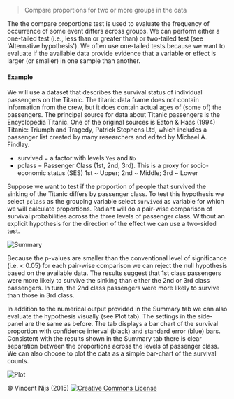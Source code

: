 > Compare proportions for two or more groups in the data

The the compare proportions test is used to evaluate the frequency of occurrence of some event differs across groups. We can perform either a one-tailed test (i.e., less than or greater than) or two-tailed test (see 'Alternative hypothesis'). We often use one-tailed tests because we want to evaluate if the available data provide evidence that a variable or effect is larger (or smaller) in one sample than another.

#### Example

We will use a dataset that describes the survival status of individual passengers on the Titanic. The titanic data frame does not contain information from the crew, but it does contain actual ages of (some of) the passengers. The principal source for data about Titanic passengers is the Encyclopedia Titanic. One of the original sources is Eaton & Haas (1994) Titanic: Triumph and Tragedy, Patrick Stephens Ltd, which includes a passenger list created by many researchers and edited by Michael A. Findlay.

- survived = a factor with levels `Yes` and `No`
- pclass = Passenger Class (1st, 2nd, 3rd). This is a proxy for socio-economic status (SES) 1st ~ Upper; 2nd ~ Middle; 3rd ~ Lower

Suppose we want to test if the proportion of people that survived the sinking of the Titanic differs by passenger class. To test this hypothesis we select `pclass` as the grouping variable select `survived` as variable for which we will calculate proportions. Radiant will do a pair-wise comparison of survival probabilities across the three levels of passenger class. Without an explicit hypothesis for the direction of the effect we can use a two-sided test.

![Summary](figures_quant/summary_compare_props.png)

Because the p-values are smaller than the conventional level of significance (i.e. < 0.05) for each pair-wise comparison we can reject the null hypothesis based on the available data. The results suggest that 1st class passengers were more likely to survive the sinking than either the 2nd or 3rd class passengers. In turn, the 2nd class passengers were more likely to survive than those in 3rd class.

In addition to the numerical output provided in the Summary tab we can also evaluate the hypothesis visually (see Plot tab). The settings in the side-panel are the same as before. The tab displays a bar chart of the survival proportion with confidence interval (black) and standard error (blue) bars. Consistent with the results shown in the Summary tab there is clear separation between the proportions across the levels of passenger class. We can also choose to plot the data as a simple bar-chart of the survival counts.

![Plot](figures_quant/plot_compare_props.png)

&copy; Vincent Nijs (2015) <a rel="license" href="http://creativecommons.org/licenses/by-nc-sa/4.0/" target="_blank"><img alt="Creative Commons License" style="border-width:0" src="imgs/80x15.png" /></a>
